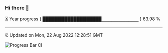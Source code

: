 ### Hi there 👋

⏳ Year progress { ███████████████████▁▁▁▁▁▁▁▁▁▁▁ } 63.98 %

---

⏰ Updated on Mon, 22 Aug 2022 12:28:51 GMT

![Progress Bar CI](https://github.com/liununu/liununu/workflows/Progress%20Bar%20CI/badge.svg)
